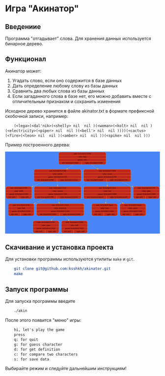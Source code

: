 # Игра "Акинатор"

## Введениие

Программа "отгадывает" слова. Для хранения данных используется бинарное дерево.

## Функционал

Акинатор может:
1. Угадать слово, если оно содержится в базе данных
2. Дать определение любому слову из базы данных
3. Сравнить два любых слова из базы данных
4. Если загаданного слова в базе нет, его можно добавить вместе с отличительным признаком и сохранить изменения

Исходное дерево хранится в файле akinator.txt в формате префиксной скобочной записи, например:

```
    (<lega>(<dal'nik>(<shelly> nil  nil )(<woman>(<kolt> nil  nil )(<electricity>(<piper> nil  nil )(<bell'> nil  nil ))))(<cactus>(<fire>(<leon> nil  nil )(<amber> nil  nil ))(<spike> nil  nil )))
```
Пример построенного дерева:

![overflow](./png_for_readme/tree_image.svg)

## Скачивание и установка проекта

Для установки программы используются утилиты `make` и `git`.

```CMake
    git clone git@github.com:ksshkh/akinator.git
    make
```
## Запуск программы

Для запуска программы введите
```Bash
    ./akin
```
После этого появится "меню" игры:

```
    hi, let's play the game
    press
    q: for quit
    g: for guess character
    d: for get definition
    c: for compare two characters
    s: for save data
```

Выбирайте режим и следуйте дальнейшим инструкциям!
